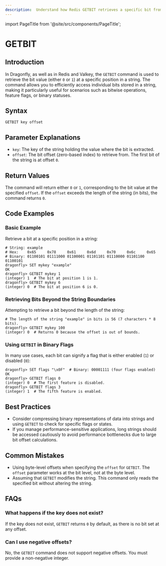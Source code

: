 ```yaml
---
description:  Understand how Redis GETBIT retrieves a specific bit from a string value.
---
```


import PageTitle from '@site/src/components/PageTitle';

# GETBIT

<PageTitle title="Redis GETBIT Command (Documentation) | Dragonfly" />

## Introduction

In Dragonfly, as well as in Redis and Valkey, the `GETBIT` command is used to retrieve the bit value (either `0` or `1`) at a specific position in a string.
The command allows you to efficiently access individual bits stored in a string, making it particularly useful for scenarios such as bitwise operations, feature flags, or binary statuses.

## Syntax

```shell
GETBIT key offset
```

## Parameter Explanations

- `key`: The key of the string holding the value where the bit is extracted.
- `offset`: The bit offset (zero-based index) to retrieve from. The first bit of the string is at offset `0`.

## Return Values

The command will return either `0` or `1`, corresponding to the bit value at the specified `offset`.
If the `offset` exceeds the length of the string (in bits), the command returns `0`.

## Code Examples

### Basic Example

Retrieve a bit at a specific position in a string:

```shell
# String: example
# Hex:    0x65     0x78     0x61     0x6d     0x70     0x6c     0x65
# Binary: 01100101 01111000 01100001 01101101 01110000 01101100 01100101
dragonfly> SET mykey "example"
OK
dragonfly> GETBIT mykey 1
(integer) 1  # The bit at position 1 is 1.
dragonfly> GETBIT mykey 6
(integer) 0  # The bit at position 6 is 0.
```

### Retrieving Bits Beyond the String Boundaries

Attempting to retrieve a bit beyond the length of the string:

```shell
# The length of the string "example" in bits is 56 (7 characters * 8 bits).
dragonfly> GETBIT mykey 100
(integer) 0  # Returns 0 because the offset is out of bounds.
```

### Using `GETBIT` in Binary Flags

In many use cases, each bit can signify a flag that is either enabled (`1`) or disabled (`0`):

```shell
dragonfly> SET flags "\x0F"  # Binary: 00001111 (four flags enabled)
OK
dragonfly> GETBIT flags 0
(integer) 0  # The first feature is disabled.
dragonfly> GETBIT flags 3
(integer) 1  # The fifth feature is enabled.
```

## Best Practices

- Consider compressing binary representations of data into strings and using `GETBIT` to check for specific flags or states.
- If you manage performance-sensitive applications, long strings should be accessed cautiously to avoid performance bottlenecks due to large bit offset calculations.

## Common Mistakes

- Using byte-level offsets when specifying the `offset` for `GETBIT`. The `offset` parameter works at the bit level, not at the byte level.
- Assuming that `GETBIT` modifies the string. This command only reads the specified bit without altering the string.

## FAQs

### What happens if the key does not exist?

If the key does not exist, `GETBIT` returns `0` by default, as there is no bit set at any offset.

### Can I use negative offsets?

No, the `GETBIT` command does not support negative offsets. You must provide a non-negative integer.